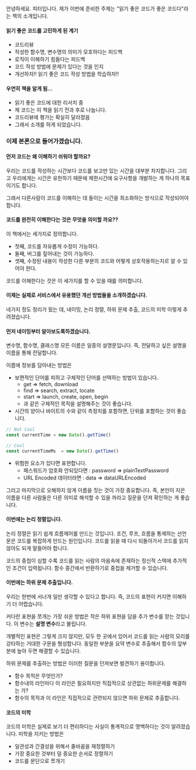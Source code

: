 안녕하세요. 피터입니다.
제가 이번에 준비한 주제는 "읽기 좋은 코드가 좋은 코드다"라는 책의 소개입니다.

#### 읽기 좋은 코드를 고민하게 된 계기
- 코드리뷰
- 작성한 함수명, 변수명의 의미가 모호하다는 피드백
- 로직이 이해하기 힘들다는 피드백
- 코드 작성 방법에 문제가 있다는 것을 인지
- 개선하자!! 읽기 좋은 코드 작성 방법을 학습하자!!

#### 우연히 책을 알게 됨...
- 읽기 좋은 코드에 대한 리서치 중
- 제 코드는 이 책을 읽기 전과 후로 나눕니다.
- 코드리뷰에 평가는 확실히 달라졌음
- 그래서 소개를 하게 되었습니다.

### 이제 본론으로 들어가겠습니다.

#### 먼저 코드는 왜 이해하기 쉬워야 할까요?
우리는 코드를 작성하는 시간보다 코드를 보고만 있는 시간을 대부분 차지합니다.
그리고 우리에게는 시간은 유한하기 때문에 제한시간에 요구사항을 개발하는 게
하나의 목표이기도 합니다.

그래서 다른사람이 코드를 이해하는 데 들이는 시간을 최소화하는 방식으로 작성되어야 합니다.

#### 코드를 완전히 이해한다는 것은 무엇을 의미할 까요??
이 책에서는 세가지로 정의합니다.
- 첫째, 코드를 자유롭게 수정이 가능하다.
- 둘째, 버그를 짚어내는 것이 가능하다.
- 셋째, 수정된 내용이 작성한 다른 부분의 코드와 어떻게 상호작용하는지르 알 수 있어야 한다.

코드를 이해한다는 것은 이 세가지를 할 수 있을 때를 의미합니다.

#### 이제는 실제로 서비스에서 유용했던 개선 방법들을 소개하겠습니다.
네가지 정도 정리가 됬는 데,
네이밍, 논리 정렬, 하위 문제 추출, 코드의 미학 이렇게 추려졌습니다.

#### 먼저 네이밍부터 알아보도록하겠습니다.
변수명, 함수명, 클래스명 모든 이름은 일종의 설명문입니다.
즉, 전달하고 싶은 설명을 이름을 통해 전달합니다.

이름에 정보를 담아내는 방법은
- 보편적인 단어를 피하고 구체적인 단어를 선택하는 방법이 있습니다.
  - get => fetch, download
  - find => search, extract, locate
  - start => launch, create, open, begin
  - 과 같은 구체적인 목적을 설명해주는 것이 좋습니다.
- 시간의 양이나 바이트의 수와 같이 측정치를 포함하면, 단위를 포함하는 것이 좋습니다.
```js
// Not Cool
const currentTime = new Date().getTime()

// Cool
const currentTimeMs  = new Date().getTime()
```
- 위험한 요소가 있다면 표현합니다.
  - 패스워드가 암호화 안되있다면 : password => plainTextPassword
  - URL Encoded 데이터라면 : data => dataURLEncoded

그리고 마지막으로 오해하지 않게 이름을 짓는 것이 가장 중요합니다.
즉, 본인이 지은 이름을 다른 사람들은 다른 의미로 해석할 수 있을 까라고
질문을 던져 확인하는 게 좋습니다.

#### 이번에는 논리 정렬입니다.
논리 정렬은 읽기 쉽게 흐름제어를 만드는 것입니다.
조건, 루프, 흐름을 통제하는 선언문은 코드를 복잡하게 만드는 원인입니다. 
코드를 읽을 때 다시 되돌아가서 코드를 읽지 않아도 되게 말들어야 합니다.

코드의 중첩이 심할 수록 코드를 읽는 사람의 마음속에 존재하는 정신적 스택에 추가적인 조건이 입력됩니다. 함수 중간에서 반환하기로 중첩을 제거할 수 있습니다.

#### 이번에는 하위 문제 추출입니다.
우리는 한번에 서너개 일만 생각할 수 있다고 합니다. 즉, 코드의 표현이 커지면 이해하기 더 어렵습니다.

커다란 표현을 쪼개는 가장 쉬운 방법은 작은 하위 표현을 담을 추가 변수를 맏는 것입니다.
이 변수는 **설명 변수**라고 불립니다.

개별적인 표현은 그렇게 크지 않지만, 모두 한 곳에서 있어서 코드를 읽는 사람의 모리를 강타하는 거대한 구문을 형성합니다. 동일한 부분을 요약 변수로 추출해서 함수의 앞부분에 높아 두면 해결할 수 있습니다.

하위 문제를 추출하는 방법은 이러한 질문을 던져보면 발견하기 용이합니다.
- 함수 목적은 무엇인가?
- 함수내의 라인마다 이 라인은 필요하지만 직접적으로 상관없는 하위문제를 해결하는 가?
- 함수의 목적과 이 라인은 직접적으로 관련되지 않으면 하위 문제로 추출합니다.

#### 코드의 미학
코드의 미학은 실제로 보기 더 편리하다는 사실이 통계적으로 명백하다는 것이 알려졌습니다.
미학을 지키는 방법은
- 일관성과 간결성을 위해서 줄바꿈을 재정렬하기
- 가장 중요한 것부터 덜 중요한 순서로 정렬하기
- 코드를 문단으로 쪼개기